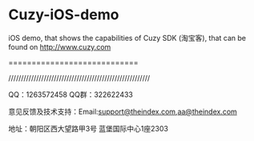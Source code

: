 Cuzy-iOS-demo
=============

iOS demo, that shows the capabilities of Cuzy SDK (淘宝客), that can be found on http://www.cuzy.com

============================




////////////////////////////////////////////////////////

QQ：1263572458 QQ群：322622433

意见反馈及技术支持：Email:support@theindex.com,aa@theindex.com

地址：朝阳区西大望路甲3号 蓝堡国际中心1座2303

